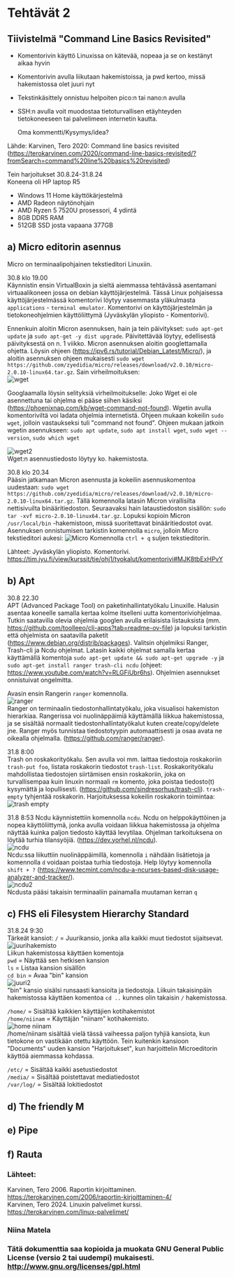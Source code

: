 # Tehtävät 2

## Tiivistelmä "Command Line Basics Revisited"
- Komentorivin käyttö Linuxissa on kätevää, nopeaa ja se on kestänyt aikaa hyvin
- Komentorivin avulla liikutaan hakemistoissa, ja pwd kertoo, missä hakemistossa olet juuri nyt
- Tekstinkäsittely onnistuu helpoiten pico:n tai nano:n avulla
- SSH:n avulla voit muodostaa tietoturvallisen etäyhteyden tietokoneeseen tai palvelimeen internetin kautta.

  Oma kommentti/Kysymys/idea?

Lähde: Karvinen, Tero 2020: Command line basics revisited (https://terokarvinen.com/2020/command-line-basics-revisited/?fromSearch=command%20line%20basics%20revisited)

Tein harjoitukset 30.8.24-31.8.24   
Koneena oli HP laptop R5  
- Windows 11 Home käyttökärjestelmä
- AMD Radeon näytönohjain
- AMD Ryzen 5 7520U prosessori, 4 ydintä
- 8GB DDR5 RAM 
- 512GB SSD josta vapaana 377GB


## a) Micro editorin asennus

Micro on terminaalipohjainen tekstieditori Linuxiin.  

30.8 klo 19.00  
Käynnistin ensin VirtualBoxin ja sieltä aiemmassa tehtävässä asentamani virtuaalikoneen jossa on debian käyttöjärjestelmä. Tässä Linux pohjaisessa käyttöjärjestelmässä komentorivi löytyy vasemmasta yläkulmasta `applications` - `terminal emulator`. Komentorivi on käyttöjärjestelmän ja tietokoneohjelmien käyttöliittymä (Jyväskylän yliopisto - Komentorivi).  

Ennenkuin aloitin Micron asennuksen, hain ja tein päivitykset: `sudo apt-get update` ja `sudo apt-get -y dist upgrade`. Päivitettävää löytyy, edellisestä päivityksestä on n. 1 viikko.
Micron asennuksen aloitin googlettamalla ohjetta. Löysin ohjeen (https://ipv6.rs/tutorial/Debian_Latest/Micro/), ja aloitin asennuksen ohjeen mukaisesti `sudo wget https://github.com/zyedidia/micro/releases/download/v2.0.10/micro-2.0.10-linux64.tar.gz`. Sain virheilmoituksen:   
![wget](https://github.com/user-attachments/assets/d1cc693c-a8d4-484f-b284-3b047609bc87)  

Googlaamalla löysin selityksiä virheilmoitukselle: Joko Wget ei ole asennettuna tai ohjelma ei pääse siihen käsiksi (https://phoenixnap.com/kb/wget-command-not-found). Wgetin avulla komentoriviltä voi ladata ohjelmia internetistä. Ohjeen mukaan kokeilin `sudo wget`, jolloin vastaukseksi tuli "command not found". Ohjeen mukaan jatkoin wgetin asennukseen: 
`sudo apt update`, `sudo apt install wget`, `sudo wget --version`, `sudo which wget`  

![wget2](https://github.com/user-attachments/assets/62ded67c-b38d-4083-9dd0-f5a1e47bb210)  
Wget:n asennustiedosto löytyy ko. hakemistosta.  

30.8 klo 20.34  
Pääsin jatkamaan Micron asennusta ja kokeilin asennuskomentoa uudestaan: `sudo wget https://github.com/zyedidia/micro/releases/download/v2.0.10/micro-2.0.10-linux64.tar.gz`. Tällä komennolla latasin Micron virallisilta nettisivuilta binääritiedoston. Seuraavaksi hain lataustiedoston sisällön: `sudo tar -xvf micro-2.0.10-linux64.tar.gz`. Lopuksi kopioin Micron  `/usr/local/bin` -hakemistoon, missä suoritettavat binääritiedostot ovat. Asennuksen onnistumisen tarkistin komennolla `micro`, jolloin Micro tekstieditori aukesi:  ![Micro](https://github.com/user-attachments/assets/cc686bcc-82d6-4771-9671-9120b15d2b8f) 
Komennolla `ctrl + q` suljen tekstieditorin.


Lähteet: 
Jyväskylän yliopisto. Komentorivi. https://tim.jyu.fi/view/kurssit/tie/ohj1/tyokalut/komentorivi#MJK8tbExHPvY


## b) Apt

30.8 22.30  
APT (Advanced Package Tool) on paketinhallintatyökalu Linuxille. Halusin asentaa koneelle samalla kertaa kolme itselleni uutta komentoriviohjelmaa. Tutkin saatavilla olevia ohjelmia googlen avulla erilaisista listauksista (mm. https://github.com/toolleeo/cli-apps?tab=readme-ov-file) ja lopuksi tarkistin että ohjelmista on saatavilla paketit (https://www.debian.org/distrib/packages). Valitsin ohjelmiksi Ranger, Trash-cli ja Ncdu ohjelmat. Latasin kaikki ohjelmat samalla kertaa käyttämällä komentoja `sudo apt-get update && sudo apt-get upgrade -y` ja `sudo apt-get install ranger trash-cli ncdu` (ohjeet: https://www.youtube.com/watch?v=RLGFiUbr6hs). Ohjelmien asennukset onnistuivat ongelmitta.  

Avasin ensin Rangerin `ranger` komennolla.  
![ranger](https://github.com/user-attachments/assets/8b5c2fde-d84f-4af1-97c6-2fcc49a02b83)  
Ranger on terminaalin tiedostonhallintatyökalu, joka visualisoi hakemiston hierarkiaa. Rangerissa voi nuolinäppäimiä käyttämällä liikkua hakemistossa, ja se sisältää normaalit tiedostonhallintatyökalut kuten create/copy/delete jne. Ranger myös tunnistaa tiedostotyypin automaattisesti ja osaa avata ne oikealla ohjelmalla. (https://github.com/ranger/ranger).

31.8 8:00  
Trash on roskakorityökalu. Sen avulla voi mm. laittaa tiedostoja roskakoriin `trash-put foo`, listata roskakorin tiedostot `trash-list`. Roskakorityökalu mahdollistaa tiedostojen siirtämisen ensin roskakoriin, joka on turvallisempaa kuin linuxin normaali `rm` komento, joka poistaa tiedosto(t) kysymättä ja lopullisesti. (https://github.com/sindresorhus/trash-cli). `trash-empty` tyhjentää roskakorin. Harjoituksessa kokeilin roskakorin toimintaa:  
![trash empty](https://github.com/user-attachments/assets/c4f12730-4e5c-4f3b-853b-792ac1494163)  


31.8 8:53
Ncdu käynnistettiin komennolla `ncdu`. Ncdu on helppokäyttöinen ja nopea käyttöliittymä, jonka avulla voidaan liikkua hakemistossa ja ohjelma näyttää kuinka paljon tiedosto käyttää levytilaa. Ohjelman tarkoituksena on löytää turhia tilansyöjiä. (https://dev.yorhel.nl/ncdu).  
![ncdu](https://github.com/user-attachments/assets/5c8d1b98-c0a3-47bb-861d-6e4e048f39e1)  
Ncdu:ssa liikuttiin nuolinäppäimillä, komennolla `i` nähdään lisätietoja ja komennolla `d` voidaan poistaa turhia tiedostoja. Help löytyy komennolla `shift + ?` (https://www.tecmint.com/ncdu-a-ncurses-based-disk-usage-analyzer-and-tracker/).  
![ncdu2](https://github.com/user-attachments/assets/8fe11ebd-9c56-4605-b9e4-5ddcb37996a1)  
Ncdusta pääsi takaisin terminaaliin painamalla muutaman kerran `q`


## c) FHS eli Filesystem Hierarchy Standard  

31.8.24 9:30  
Tärkeät kansiot: 
`/` = Juurikansio, jonka alla kaikki muut tiedostot sijaitsevat.  
![juurihakemisto](https://github.com/user-attachments/assets/f60e5ee6-b494-4663-8eb7-482681c9bda0)  
Liikun hakemistossa käyttäen komentoja  
`pwd` = Näyttää sen hetkisen kansion  
`ls` = Listaa kansion sisällön  
`cd bin` = Avaa "bin" kansion  
![juuri2](https://github.com/user-attachments/assets/23257f01-e9ff-4056-9746-08aa1d61338a)  
"bin" kansio sisälsi runsaasti kansioita ja tiedostoja. Liikuin takaisinpäin hakemistossa käyttäen komentoa `cd ..`  kunnes olin takaisin `/` hakemistossa.



`/home/` = Sisältää kaikkien käyttäjien kotihakemistot  
`/home/niinam` = Käyttäjän "niinam" kotihakemisto.  
![home niinam](https://github.com/user-attachments/assets/e6cf51e4-dbd1-4d09-9929-36319b5e3b27)  
/home/niinam sisältää vielä tässä vaiheessa paljon tyhjiä kansiota, kun tietokone on vastikään otettu käyttöön. Tein kuitenkin kansioon "Documents" uuden kansion "Harjoitukset", kun harjoittelin Microeditorin käyttöä aiemmassa kohdassa.

`/etc/` =  Sisältää kaikki asetustiedostot  
`/media/` = Sisältää poistettavat mediatiedostot  
`/var/log/` = Sisältää lokitiedostot  

## d) The friendly M

## e) Pipe

## f) Rauta



 
### Lähteet: 
Karvinen, Tero 2006. Raportin kirjoittaminen. https://terokarvinen.com/2006/raportin-kirjoittaminen-4/  
Karvinen, Tero 2024. Linuxin palvelimet kurssi. https://terokarvinen.com/linux-palvelimet/  

### Niina Matela 

### Tätä dokumenttia saa kopioida ja muokata GNU General Public License (versio 2 tai uudempi) mukaisesti. http://www.gnu.org/licenses/gpl.html


